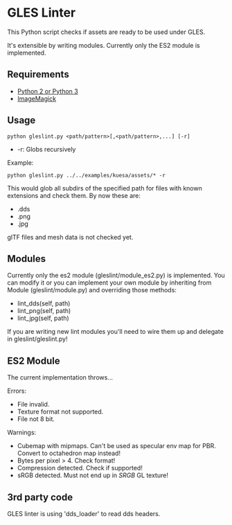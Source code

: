 # GLES Linter

This Python script checks if assets are ready to be used under GLES.

It's extensible by writing modules. Currently only the ES2 module is implemented.

## Requirements

* [Python 2 or Python 3](http://www.python.org)
* [ImageMagick](https://www.imagemagick.org)

## Usage

    python gleslint.py <path/pattern>[,<path/pattern>,...] [-r]

* -r: Globs recursively

Example:

    python gleslint.py ../../examples/kuesa/assets/* -r

This would glob all subdirs of the specified path for files with known extensions and check them. By now these are:

* .dds
* .png
* .jpg

glTF files and mesh data is not checked yet.

## Modules

Currently only the es2 module (gleslint/module_es2.py) is implemented. You can modify it or you can implement your own module by inheriting from Module (gleslint/module.py) and overriding those methods:

* lint_dds(self, path)
* lint_png(self, path)
* lint_jpg(self, path)

If you are writing new lint modules you'll need to wire them up and delegate in gleslint/gleslint.py!

## ES2 Module

The current implementation throws...

Errors:

* File invalid.
* Texture format not supported.
* File not 8 bit.

Warnings:

* Cubemap with mipmaps. Can't be used as specular env map for PBR. Convert to octahedron map instead!
* Bytes per pixel > 4. Check format!
* Compression detected. Check if supported!
* sRGB detected. Must not end up in *SRGB* GL texture!

## 3rd party code

GLES linter is using 'dds_loader' to read dds headers.
